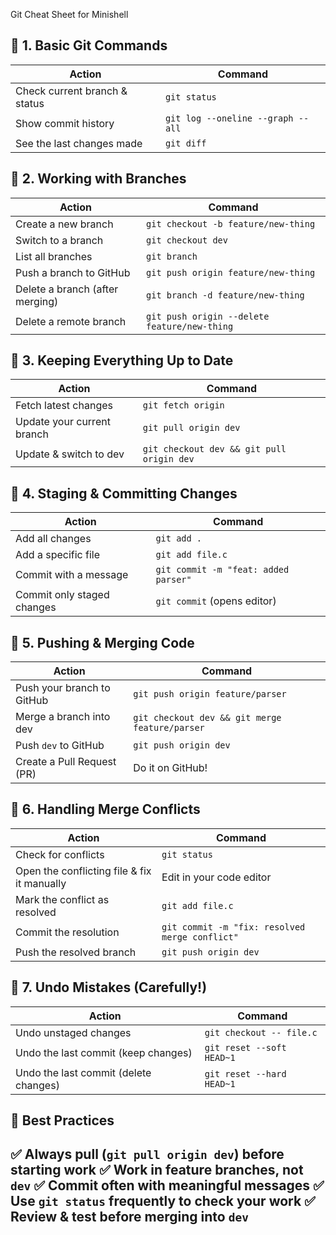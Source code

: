  Git Cheat Sheet for Minishell

## 🔹 1. Basic Git Commands
| **Action** | **Command** |
|-----------|------------|
| Check current branch & status | `git status` |
| Show commit history | `git log --oneline --graph --all` |
| See the last changes made | `git diff` |

## 🔹 2. Working with Branches
| **Action** | **Command** |
|-----------|------------|
| Create a new branch | `git checkout -b feature/new-thing` |
| Switch to a branch | `git checkout dev` |
| List all branches | `git branch` |
| Push a branch to GitHub | `git push origin feature/new-thing` |
| Delete a branch (after merging) | `git branch -d feature/new-thing` |
| Delete a remote branch | `git push origin --delete feature/new-thing` |

## 🔹 3. Keeping Everything Up to Date
| **Action** | **Command** |
|-----------|------------|
| Fetch latest changes | `git fetch origin` |
| Update your current branch | `git pull origin dev` |
| Update & switch to dev | `git checkout dev && git pull origin dev` |

## 🔹 4. Staging & Committing Changes
| **Action** | **Command** |
|-----------|------------|
| Add all changes | `git add .` |
| Add a specific file | `git add file.c` |
| Commit with a message | `git commit -m "feat: added parser"` |
| Commit only staged changes | `git commit` (opens editor) |

## 🔹 5. Pushing & Merging Code
| **Action** | **Command** |
|-----------|------------|
| Push your branch to GitHub | `git push origin feature/parser` |
| Merge a branch into dev | `git checkout dev && git merge feature/parser` |
| Push `dev` to GitHub | `git push origin dev` |
| Create a Pull Request (PR) | Do it on GitHub! |

## 🔹 6. Handling Merge Conflicts
| **Action** | **Command** |
|-----------|------------|
| Check for conflicts | `git status` |
| Open the conflicting file & fix it manually | Edit in your code editor |
| Mark the conflict as resolved | `git add file.c` |
| Commit the resolution | `git commit -m "fix: resolved merge conflict"` |
| Push the resolved branch | `git push origin dev` |

## 🔹 7. Undo Mistakes (Carefully!)
| **Action** | **Command** |
|-----------|------------|
| Undo unstaged changes | `git checkout -- file.c` |
| Undo the last commit (keep changes) | `git reset --soft HEAD~1` |
| Undo the last commit (delete changes) | `git reset --hard HEAD~1` |

## 🎯 Best Practices
✅ **Always pull (`git pull origin dev`) before starting work** 
✅ **Work in feature branches, not `dev`** 
✅ **Commit often with meaningful messages** 
✅ **Use `git status` frequently to check your work** 
✅ **Review & test before merging into `dev`** 
---
